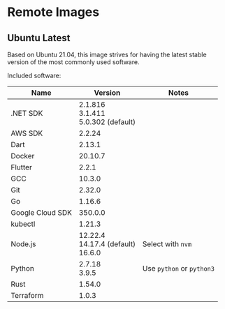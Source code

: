 # Remote Images

## Ubuntu Latest

Based on Ubuntu 21.04, this image strives for having the latest stable version of the most commonly used software.

Included software:

<!-- BEGIN GENERATED SECTION: ubuntu-latest -->

| Name | Version | Notes |
| ---- | ------- | ----- |
| .NET SDK | 2.1.816<br>3.1.411<br>5.0.302 (default) |
| AWS SDK | 2.2.24 |
| Dart | 2.13.1 |
| Docker | 20.10.7 |
| Flutter | 2.2.1 |
| GCC | 10.3.0 |
| Git | 2.32.0 |
| Go | 1.16.6 |
| Google Cloud SDK | 350.0.0 |
| kubectl | 1.21.3 |
| Node.js | 12.22.4<br>14.17.4 (default)<br>16.6.0 | Select with `nvm` |
| Python | 2.7.18<br>3.9.5 | Use `python` or `python3` |
| Rust | 1.54.0 |
| Terraform | 1.0.3 |

<!-- END GENERATED SECTION: ubuntu-latest -->

